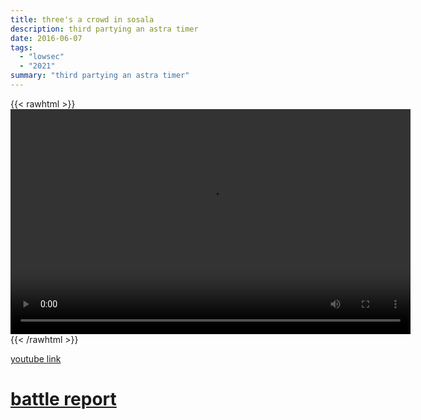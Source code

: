 ```yaml
---
title: three's a crowd in sosala
description: third partying an astra timer
date: 2016-06-07
tags:
  - "lowsec"
  - "2021"
summary: "third partying an astra timer"
---
```


{{< rawhtml >}}<video width="640" height="360" controls>
<source src="https://crowdfile.net/snuffed/sosala.mp4" type="video/mp4">
Your browser does not support the video tag.</video>{{< /rawhtml >}}

[youtube link](https://www.youtube.com/watch?v=5g_LQHJT85k)

# [battle report](https://br.evetools.org/br/60a5ee7eafa3c5001357225d)
